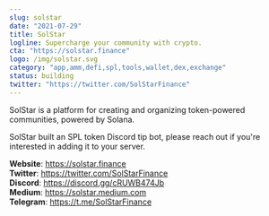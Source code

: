 ```yaml
---
slug: solstar
date: "2021-07-29"
title: SolStar
logline: Supercharge your community with crypto.
cta: "https://solstar.finance"
logo: /img/solstar.svg
category: "app,amm,defi,spl,tools,wallet,dex,exchange"
status: building
twitter: "https://twitter.com/SolStarFinance"
---
```


SolStar is a platform for creating and organizing token-powered communities, powered by Solana.

SolStar built an SPL token Discord tip bot, please reach out if you're interested in adding it to your server.

<b>Website</b>: https://solstar.finance</br>
<b>Twitter</b>: https://twitter.com/SolStarFinance </br>
<b>Discord</b>: https://discord.gg/cRUWB474Jb </br>
<b>Medium</b>: https://solstar.medium.com </br>
<b>Telegram</b>: https://t.me/SolStarFinance </br>

